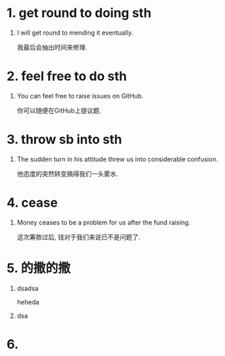 # 1. get round to doing sth

1. I will get round to mending it eventually.

   我最后会抽出时间来修理.

# 2. feel free to do sth

1. You can feel free to raise issues on GitHub.

   你可以随便在GitHub上提议题.

# 3. throw sb into sth

1. The sudden turn in his attitude threw us into considerable confusion.

   他态度的突然转变搞得我们一头雾水.

# 4. cease

1. Money ceases to be a problem for us after the fund raising.

   这次筹款过后, 钱对于我们来说已不是问题了.

# 5. 的撒的撒

1. dsadsa

   heheda

2. dsa

# 6. 



   

   

   

